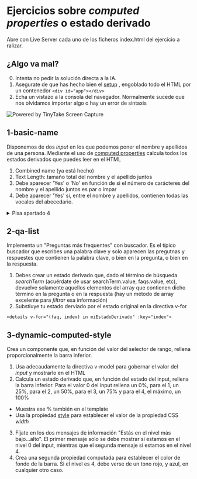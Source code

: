 # Ejercicios sobre _computed properties_ o estado derivado

Abre con Live Server cada uno de los ficheros index.html del ejercicio a ralizar.

## ¿Algo va mal?

0. Intenta no pedir la solución directa a la IA.
1. Asegurate de que has hecho bien el [setup]((https://vuejs.org/guide/quick-start.html#using-the-global-build)) , engoblado todo el HTML por un contenedor `<div id="app"></div>` 
2. Echa un vistazo a la consola del navegador. Normalmente sucede que nos olvidamos importar algo o hay un error de sintaxis
<img src="https://oscarm.tinytake.com/media/17910d3?filename=1753086794204_TinyTake21-07-2025-10-33-00_638886835924646084.png&sub_type=thumbnail_preview&type=attachment&width=615&height=486" title="Powered by TinyTake Screen Capture"/>

## 1-basic-name

Disponemos de dos _input_ en los que podemos poner el nombre y apellidos de una persona.
Mediante el uso de [computed properties](https://vuejs.org/guide/essentials/computed) calcula todos los estados derivados que puedes leer en el HTML

1. Combined name (ya está hecho)
2. Text Length: tamaño total del nombre y el apellido juntos 
3. Debe aparecer 'Yes' o 'No' en función de si el número de carácteres del nombre y el apellido juntos es par o impar
4. Debe aparecer 'Yes' si, entre el nombre y apellidos, contienen todas las vocales del abecedario.

<details>
  <summary>Pisa apartado 4</summary>
  - 'Pedro Murcielago" contiene todas las vocales
  - Hay un método de array perfecto para determinar si, _cada una de las vocales del abacedario_, estan contenidas en otro string
</details>

## 2-qa-list

Implementa un "Preguntas más frequentes" con buscador. Es el típico buscador que escribes una palabra clave y solo aparecen las pregutnas y respuestes que contienen la palabra clave, o bien en la pregunta, o bien en la respuesta.

1. Debes crear un estado derivado que, dado el término de búsqueda _searchTerm_ (acuérdate de usar searchTerm.value, faqs.value, etc), devuelve solamente aquellos elementos del array que contienen dicho término en la pregunta o en la respuesta (hay un método de array excelente para _filtrar_ esa información)
2. Substiuye tu estado derviado por el estado original en la directiva v-for

`<details v-for="(faq, index) in miEstadoDerivado" :key="index">`

## 3-dynamic-computed-style

Crea un componente que, en función del valor del selector de rango, rellena proporcionalmente la barra inferior.

1. Usa adecaudamente la directiva v-model para gobernar el valor del _input_ y mostrarlo en el HTML
2. Calcula un estado derivado que, en función del estado del input, rellena la barra inferior. Para el valor 0 del input rellena un 0%, para el 1, un 25%, para el 2, un 50%, para el 3, un 75% y para el 4, el máximo, un 100%
  - Muestra ese % también en el template
  - Usa la propiedad [style](https://vuejs.org/guide/essentials/class-and-style.html#binding-inline-styles) para establecer el valor de la propiedad CSS _width_
3. Fíjate en los dos mensajes de información "Estás en el nivel más bajo...alto". El primer mensaje solo se debe mostrar si estamos en el nivel 0 del input, mientras que el segunda mensaje si estamos en el nivel 4.
4. Crea una segunda propiedad computada para establecer el color de fondo de la barra. Si el nivel es 4, debe verse de un tono rojo, y azul, en cualquier otro caso.

